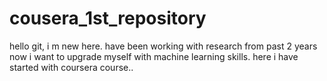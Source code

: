 # cousera_1st_repository
hello git, i m new here. have been working with research from past 2 years now i want to upgrade myself with machine learning skills.
here i have started with coursera course..

